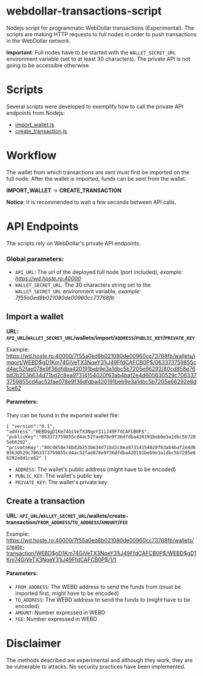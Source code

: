 # webdollar-transactions-script
Nodejs script for programmatic WebDollar transactions (Experimental). The scripts are making HTTP requests to full nodes in order to push transactions in the WebDollar network.

**Important**: Full nodes have to be started with the `WALLET_SECRET_URL` environment variable (set to at least 30 characters). The private API is not going to be accessible otherwise.

# Scripts

Several scripts were developed to exemplify how to call the private API endpoints from Nodejs:

- [import_wallet.js](https://github.com/morion4000/webdollar-transactions-script/blob/master/examples/import_wallet.js)
- [create_transaction.js](https://github.com/morion4000/webdollar-transactions-script/blob/master/examples/create_transaction.js)

# Workflow

The wallet from which transactions are sent must first be imported on the full node. After the wallet is imported, funds can be sent from the wallet.

**IMPORT_WALLET** -> **CREATE_TRANSACTION**

**Notice**: It is recommended to wait a few seconds between API calls.

# API Endpoints

The scripts rely on WebDollar's private API endpoints.

### Global parameters:
- `API_URL`: The url of the deployed full node (port included), _example: https://wd.hoste.ro:40000_
- `WALLET_SECRET_URL`: The 30 characters string set to the `WALLET_SECRET_URL` environment variable, _example: 7f55a0ed8b021080de00960cc73768fb_

## Import a wallet
**URL: `API_URL`/`WALLET_SECRET_URL`/wallets/import/`ADDRESS`/`PUBLIC_KEY`/`PRIVATE_KEY`**

Example: https://wd.hoste.ro:40000/7f55a0ed8b021080de00960cc73768fb/wallets/import/WEBD$gD1Km74GiVeTX3NqeY31iJ49FfdCAFCB0P$/063373759855cd4ac52fae078e9f36dfdba420191beb9e3a1dbc5b7205e66292/80cd858e76bd2b253b634d71bd2c8ea97314154020f63ab4baf2e4d605630529c7063373759855cd4ac52fae078e9f36dfdba420191beb9e3a1dbc5b7205e66292e8d1ce62

#### Parameters:

They can be found in the exported wallet file:

`{ "version":"0.1",
  "address":"WEBD$gD1Km74GiVeTX3NqeY31iJ49FfdCAFCB0P$",
  "publicKey":"063373759855cd4ac52fae078e9f36dfdba420191beb9e3a1dbc5b7205e66292",
  "privateKey":"80cd858e76bd2b253b634d71bd2c8ea97314154020f63ab4baf2e4d605630529c7063373759855cd4ac52fae078e9f36dfdba420191beb9e3a1dbc5b7205e66292e8d1ce62" }`

- `ADDRESS`: The wallet's public address (might have to be encoded)
- `PUBLIC_KEY`: The wallet's public key
- `PRIVATE_KEY`: The wallet's private key

## Create a transaction
**URL: `API_URL`/`WALLET_SECRET_URL`/wallets/create-transaction/`FROM_ADDRESS`/`TO_ADDRESS`/`AMOUNT`/`FEE`**

Example: https://wd.hoste.ro:40000/7f55a0ed8b021080de00960cc73768fb/wallets/create-transaction/WEBD$gD1Km74GiVeTX3NqeY31iJ49FfdCAFCB0P$/WEBD$gD1Km74GiVeTX3NqeY31iJ49FfdCAFCB0P$/1/1

#### Parameters:

- `FROM_ADDRESS`: The WEBD address to send the funds from (must be imported first, might have to be encoded)
- `TO_ADDRESS`: The WEBD address to send the funds to (might have to be encoded)
- `AMOUNT`: Number expressed in WEBD
- `FEE`: Number expressed in WEBD


# Disclaimer
The methods described are experimental and although they work, they are be vulnerable to attacks. No security practices have been implemented.
